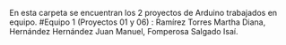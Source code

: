 En esta carpeta se encuentran los 2 proyectos de Arduino trabajados en equipo.
#Equipo 1 (Proyectos 01 y 06) : 
Ramírez Torres Martha Diana,
Hernández Hernández Juan Manuel,
Fomperosa Salgado Isaí.
